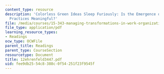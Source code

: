 ```yaml
---
content_type: resource
description: 'Colorless Green Ideas Sleep Furiously: Is the Emergence of ?Sustainable?
  Practices Meaningful?'
file: /media/courses/15-343-managing-transformations-in-work-organizations-and-society-spring-2002/fee9db2554c8388c0f54251f23f9545f_12ehrenfeld3447.pdf
file_type: application/pdf
learning_resource_types:
- Readings
ocw_type: OCWFile
parent_title: Readings
parent_type: CourseSection
resourcetype: Document
title: 12ehrenfeld3447.pdf
uid: fee9db25-54c8-388c-0f54-251f23f9545f
---
```

